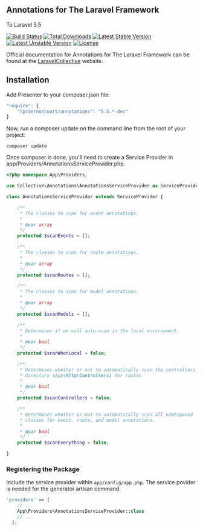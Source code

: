 ## Annotations for The Laravel Framework

To Laravel 5.5

[![Build Status](https://travis-ci.org/lpcdernoncourt/annotations.svg)](https://travis-ci.org/lpcdernoncourt/annotations)
[![Total Downloads](https://poser.pugx.org/lpcdernoncourt/annotations/downloads)](https://packagist.org/packages/lpcdernoncourt/annotations)
[![Latest Stable Version](https://poser.pugx.org/lpcdernoncourt/annotations/v/stable.svg)](https://packagist.org/packages/lpcdernoncourt/annotations)
[![Latest Unstable Version](https://poser.pugx.org/lpcdernoncourt/annotations/v/unstable.svg)](https://packagist.org/packages/lpcdernoncourt/annotations)
[![License](https://poser.pugx.org/lpcdernoncourt/annotations/license.svg)](https://packagist.org/packages/lpcdernoncourt/annotations)

Official documentation for Annotations for The Laravel Framework can be found at the [LaravelCollective](http://laravelcollective.com) website.

## Installation

Add Presenter to your composer.json file:

```js
"require": {
    "lpcdernoncourt/annotations": "5.5.*-dev"
}
```
Now, run a composer update on the command line from the root of your project:

```
composer update
```
Once composer is done, you'll need to create a Service Provider in app/Providers/AnnotationsServiceProvider.php.
```php
<?php namespace App\Providers;

use Collective\Annotations\AnnotationsServiceProvider as ServiceProvider;

class AnnotationsServiceProvider extends ServiceProvider {

    /**
     * The classes to scan for event annotations.
     *
     * @var array
     */
    protected $scanEvents = [];

    /**
     * The classes to scan for route annotations.
     *
     * @var array
     */
    protected $scanRoutes = [];

    /**
     * The classes to scan for model annotations.
     *
     * @var array
     */
    protected $scanModels = [];

    /**
     * Determines if we will auto-scan in the local environment.
     *
     * @var bool
     */
    protected $scanWhenLocal = false;

    /**
     * Determines whether or not to automatically scan the controllers
     * directory (App\Http\Controllers) for routes
     *
     * @var bool
     */
    protected $scanControllers = false;

    /**
     * Determines whether or not to automatically scan all namespaced
     * classes for event, route, and model annotations.
     *
     * @var bool
     */
    protected $scanEverything = false;

}
```
### Registering the Package

Include the service provider within `app/config/app.php`. The service povider is needed for the generator artisan command.

```php
'providers' => [
    // ...
    App\Providers\AnnotationsServiceProvider::class
    // ...
  ];
```

